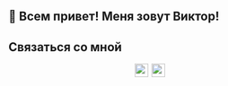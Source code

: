 ## 👋 Всем привет! Меня зовут Виктор!

## Связаться со мной
<div style="display: flex; gap: 6px; width:100%;justify-content: center;">
<a href="https://vk.com/viiktorb" target="_blank"><img 
style="width: 24px" src="https://upload.wikimedia.org/wikipedia/commons/thumb/f/f3/VK_Compact_Logo_%282021-present%29.svg/48px-VK_Compact_Logo_%282021-present%29.svg.png"/></a>
<a href="https://t.me/Vi_iktor" target="_blank"><img 
style="width: 24px" src="https://upload.wikimedia.org/wikipedia/commons/thumb/8/83/Telegram_2019_Logo.svg/512px-Telegram_2019_Logo.svg.png"/></a>
</div>
